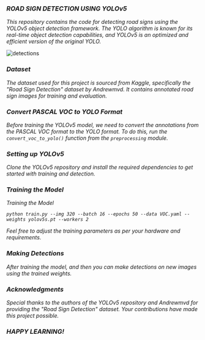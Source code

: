### ***ROAD SIGN DETECTION USING YOLOv5***

*This repository contains the code for detecting road signs using the YOLOv5 object detection framework. The YOLO algorithm is known for its real-time object detection capabilities, and YOLOv5 is an optimized and efficient version of the original YOLO.*

![detections](https://github.com/jeyasri-senthil/RoadSign-Detection/assets/108861190/e337c71d-78e1-4fcb-bb9e-467832720868)

### ***Dataset***

*The dataset used for this project is sourced from Kaggle, specifically the "Road Sign Detection" dataset by Andrewmvd. It contains annotated road sign images for training and evaluation.*

### ***Convert PASCAL VOC to YOLO Format***

*Before training the YOLOv5 model, we need to convert the annotations from the PASCAL VOC format to the YOLO format. To do this, run the `convert_voc_to_yolo()` function from the `preprocessing` module.*

### ***Setting up YOLOv5***

*Clone the YOLOv5 repository and install the required dependencies to get started with training and detection.*

### ***Training the Model***

*Training the Model*

*`python train.py --img 320 --batch 16 --epochs 50 --data VOC.yaml --weights yolov5s.pt --workers 2`*

*Feel free to adjust the training parameters as per your hardware and requirements.*

### ***Making Detections***

*After training the model, and then you can make detections on new images using the trained weights.*

### ***Acknowledgments***

*Special thanks to the authors of the YOLOv5 repository and Andrewmvd for providing the "Road Sign Detection" dataset. Your contributions have made this project possible.*

### ***HAPPY LEARNING!***


